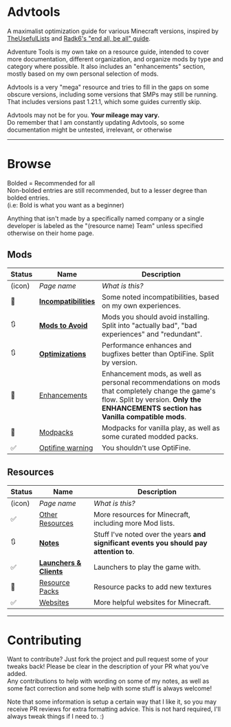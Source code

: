 # Advtools
A maximalist optimization guide for various Minecraft versions, inspired by [TheUsefulLists](https://github.com/TheUsefulLists/UsefulMods) and [Radk6's "end all, be all" guide](https://github.com/Radk6/MC-Optimization-Guide).

Adventure Tools is my own take on a resource guide, intended to cover more documentation, different organization, and organize mods by type and category where possible. It also includes an "enhancements" section, mostly based on my own personal selection of mods.  

Advtools is a very "mega" resource and tries to fill in the gaps on some obscure versions, including some versions that SMPs may still be running. That includes versions past 1.21.1, which some guides currently skip.

Advtools may not be for you. **Your mileage may vary.**  
Do remember that I am constantly updating Advtools, so some documentation might be untested, irrelevant, or otherwise

***

# Browse
Bolded = Recommended for all  
Non-bolded entries are still recommended, but to a lesser degree than bolded entries.  
(i.e: Bold is what you want as a beginner)

Anything that isn't made by a specifically named company or a single developer is labeled as the "(resource name) Team" unless specified otherwise on their home page.

## Mods
| Status | Name | Description |
| --- | --- | --- |
| (icon) | *Page name* | *What is this?* |
| 🚧 | [**Incompatibilities**](documentation/incompatibilities.md) | Some noted incompatibilities, based on my own experiences. |
| 🔃 | [**Mods to Avoid**](documentation/avoid.md) | Mods you should avoid installing. Split into "actually bad", "bad experiences" and "redundant". |
| 🔃 | [**Optimizations**](optimization) | Performance enhances and bugfixes better than OptiFine. Split by version. |
| 🚧 | [Enhancements](recommendations) | Enhancement mods, as well as personal recommendations on mods that completely change the game's flow. Split by version. **Only the ENHANCEMENTS section has Vanilla compatible mods**. |
| 🚧 | [Modpacks](nonspecific/modpacks.md) | Modpacks for vanilla play, as well as some curated modded packs. |
| ✅ | [Optifine warning](documentation/optifine.md) | You shouldn't use OptiFine. |

## Resources
| Status | Name | Description |
| --- | --- | --- |
| (icon) | *Page name* | *What is this?* |
| ✅ | [Other Resources](nonspecific/lists.md) | More resources for Minecraft, including more Mod lists. |
| 🔃 | [**Notes**](documentation/personal) | Stuff I've noted over the years **and significant events you should pay attention to**. |
| ✅ | [**Launchers & Clients**](nonspecific/launchers.md) | Launchers to play the game with. |
| 🚧 | [Resource Packs](nonspecific/resources.md) | Resource packs to add new textures |
| ✅ | [Websites](nonspecific/sites.md) | More helpful websites for Minecraft. |

***

# Contributing
Want to contribute? Just fork the project and pull request some of your tweaks back! Please be clear in the description of your PR what you've added.  
Any contributions to help with wording on some of my notes, as well as some fact correction and some help with some stuff is always welcome!

Note that some information is setup a certain way that I like it, so you may receive PR reviews for extra formatting advice. This is not hard required, I'll always tweak things if I need to. :)

